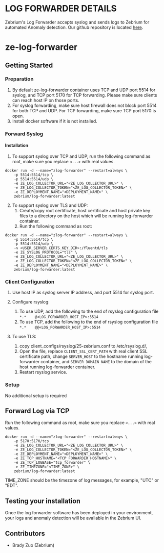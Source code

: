 # LOG FORWARDER DETAILS
Zebrium's Log Forwarder accepts syslog and sends logs to Zebrium for automated Anomaly detection.
Our github repository is located [here](https://github.com/zebrium/ze-log-forwarder).

# ze-log-forwarder

## Getting Started

### Preparation
1. By default ze-log-forwarder container uses TCP and UDP port 5514 for syslog, and TCP port 5170 for TCP forwarding. Please make sure clients can reach host IP on those ports.
2. For syslog forwarding, make sure host firewall does not block port 5514 for both TCP and UDP. For TCP forwarding, make sure TCP port 5170 is open.
3. Install docker software if it is not installed.

### Forward Syslog

#### Installation

1. To support syslog over TCP and UDP, run the following command as root, make sure you replace `<...>` with real values.
```
docker run -d --name="zlog-forwarder" --restart=always \
    -p 5514:5514/tcp \
    -p 5514:5514/udp \
    -e ZE_LOG_COLLECTOR_URL="<ZE_LOG_COLLECTOR_URL>" \
    -e ZE_LOG_COLLECTOR_TOKEN="<ZE_LOG_COLLECTOR_TOKEN>" \
    -e ZE_DEPLOYMENT_NAME="<DEPLOYMENT_NAME>" \
    zebrium/log-forwarder:latest
```
2. To support syslog over TLS and UDP:
   1. Create/copy root certificate, host certificate and host private key files to a directory on the host which will be running log-forwarder container.
   2. Run the following command as root:
```
docker run -d --name="zlog-forwarder" --restart=always \
    -p 5514:5514/tcp \
    -p 5514:5514/udp \
    -v <USER_SERVER_CERTS_KEY_DIR>:/fluentd/tls
    -e ZE_SYSLOG_PROTOCOL="tls" \
    -e ZE_LOG_COLLECTOR_URL="<ZE_LOG_COLLECTOR_URL>" \
    -e ZE_LOG_COLLECTOR_TOKEN="<ZE_LOG_COLLECTOR_TOKEN>" \
    -e ZE_DEPLOYMENT_NAME="<DEPLOYMENT_NAME>" \
    zebrium/log-forwarder:latest
```

### Client Configuration

1. Use host IP as syslog server IP address, and port 5514 for syslog port.

2. Configure rsyslog
   1. To use UDP, add the following to the end of rsyslog configuration file
      `*.*    @<LOG_FORWARDER_HOST_IP>:5514`
   2. To use TCP, add the following to the end of rsyslog configuration file
      `*.*    @@<LOG_FORWARDER_HOST_IP>:5514`
  3. To use TLS:
      1. copy client_configs/rsyslog/25-zebrium.conf to /etc/rsyslog.d/,
      2. Open the file, replace `CLIENT_SSL_CERT_PATH` with real client SSL certificate path, change `SERVER_HOST` to the hostname running log-forwarder container, and `SERVER_DOMAIN_NAME` to the domain of the host running log-forwarder container.
      3. Restart rsyslog service.

### Setup
No additional setup is required

## Forward Log via TCP

Run the following command as root, make sure you replace `<...>` with real values.
```
docker run -d --name="zlog-forwarder" --restart=always \
    -p 5170:5170/tcp
    -e ZE_LOG_COLLECTOR_URL="<ZE_LOG_COLLECTOR_URL>" \
    -e ZE_LOG_COLLECTOR_TOKEN="<ZE_LOG_COLLECTOR_TOKEN>" \
    -e ZE_DEPLOYMENT_NAME="<DEPLOYMENT_NAME>" \
    -e ZE_TCP_HOSTNAME="<TCP_FORWARDER_HOSTNAME>" \
    -e ZE_TCP_LOGBASE="tcp_forwarder" \
    -e ZE_TIMEZONE="<TIME_ZONE>" \
    zebrium/log-forwarder:latest
```

TIME_ZONE should be the timezone of log messages, for example, "UTC" or "EDT".

## Testing your installation
Once the log forwarder software has been deployed in your environment, your logs and anomaly detection will be available in the Zebrium UI.

## Contributors
* Brady Zuo (Zebrium)
